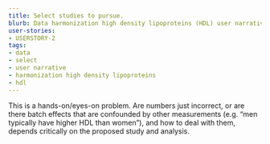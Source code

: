 ```yaml
---
title: Select studies to pursue.
blurb: Data harmonization high density lipoproteins (HDL) user narrative.
user-stories:
- USERSTORY-2
tags:
- data
- select
- user narrative
- harmonization high density lipoproteins
- hdl
---
```

This is a hands-on/eyes-on problem. Are numbers just incorrect, or are there batch effects that are confounded by other measurements (e.g. “men typically have higher HDL than women”), and how to deal with them, depends critically on the proposed study and analysis.